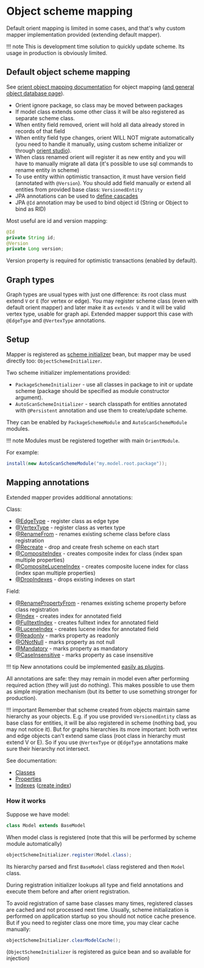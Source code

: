 # Object scheme mapping

Default orient mapping is limited in some cases, and that's why custom mapper implementation provided (extending default mapper).

!!! note 
    This is development time solution to quickly update scheme. Its usage in production is obviously limited.

## Default object scheme mapping

See [orient object mapping documentation](http://orientdb.com/docs/last/Object-2-Record-Java-Binding.html) for object mapping
 ([and general object database page](http://orientdb.com/docs/last/Object-Database.html)).

* Orient ignore package, so class may be moved between packages
* If model class extends some other class it will be also registered as separate scheme class.
* When entity field removed, orient will hold all data already stored in records of that field
* When entity field type changes, orient WILL NOT migrate automatically (you need to handle it manually, using custom scheme initializer or through
[orient studio](http://orientdb.com/docs/last/Studio-Home-page.html)).
* When class renamed orient will register it as new entity and you will have to manually migrate all data
(it's possible to use sql commands to rename entity in scheme)
* To use entity within optimistic transaction, it must have version field (annotated with `@Version`). You should add field manually or extend all entities from provided base class: `VersionedEntity`
* JPA annotations can be used to [define cascades](http://orientdb.com/docs/last/Object-Database.html)
* JPA `@Id` annotation may be used to bind object id (String or Object to bind as RID)

Most useful are id and version mapping:

```java
@Id
private String id;
@Version
private Long version;
```

Version property is required for optimistic transactions (enabled by default).

## Graph types

Graph types are usual types with just one difference: its root class must extend `V` or `E` (for vertex or edge).
You may register scheme class (even with default orient mapper) and later make it as `extends V` and it will be valid vertex type, usable for graph api. 
Extended mapper support this case with `@EdgeType` and `@VertexType` annotations.

## Setup

Mapper is registered as [scheme initializer](../guide/configuration.md#scheme-initialization) bean, but mapper may be used directly too: `ObjectSchemeInitializer`.

Two scheme initializer implementations provided:

* `PackageSchemeInitializer` - use all classes in package to init or update scheme (package should be specified as module constructor argument).
* `AutoScanSchemeInitializer` - search classpath for entities annotated with `@Persistent` annotation and use them to create/update scheme.

They can be enabled by `PackageSchemeModule` and `AutoScanSchemeModule` modules. 

!!! note 
    Modules must be registered together with main `OrientModule`.

For example:

```java
install(new AutoScanSchemeModule("my.model.root.package"));
```


## Mapping annotations

Extended mapper provides additional annotations:

Class:

* [@EdgeType](class/edge.md) - register class as edge type
* [@VertexType](class/vertex.md) - register class as vertex type
* [@RenameFrom](class/rename.md) - renames existing scheme class before class registration
* [@Recreate](class/recreate.md) - drop and create fresh scheme on each start
* [@CompositeIndex](class/compositeindex.md) - creates composite index for class (index span multiple properties)
* [@CompositeLuceneIndex](class/compositeluceneindex.md) - creates composite lucene index for class (index span multiple properties)
* [@DropIndexes](class/dropindexes.md) - drops existing indexes on start

Field:

* [@RenamePropertyFrom](property/renameproperty.md) - renames existing scheme property before class registration
* [@Index](property/index.md) - creates index for annotated field
* [@FulltextIndex](property/fulltextindex.md) - creates fulltext index for annotated field
* [@LuceneIndex](property/luceneindex.md) - creates lucene index for annotated field
* [@Readonly](property/readonly.md) - marks property as readonly
* [@ONotNull](property/notnull.md) - marks property as not null
* [@Mandatory](property/mandatory.md) - marks property as mandatory
* [@CaseInsensitive](property/caseinsensitive.md) - marks property as case insensitive

!!! tip
    New annotations could be implemented [easily as plugins](writing.md).

All annotations are safe: they may remain in model even after performing required action (they will just do nothing). 
This makes possible to use them as simple migration mechanism (but its better to use something stronger for production).

!!! important
    Remember that scheme created from objects maintain same hierarchy as your objects. E.g. if you use provided `VersionedEntity` class as base class for entities, it will be also registered in scheme (nothing bad, you may not notice it).
    But for graphs hierarchies its more important: both vertex and edge objects can't extend same class (root class in hierarchy must extend V or E).
    So if you use `@VertexType` or `@EdgeType` annotations make sure their hierarchy not intersect.

See documentation:

* [Classes](http://orientdb.com/docs/last/SQL-Alter-Class.html)
* [Properties](http://orientdb.com/docs/last/SQL-Alter-Property.html)
* [Indexes](http://orientdb.com/docs/last/Indexes.html) ([create index](http://orientdb.com/docs/last/SQL-Create-Index.html))

### How it works

Suppose we have model: 

```java
class Model extends BaseModel
```

When model class is registered (note that this will be performed by scheme module automatically)

```java
objectSchemeInitializer.register(Model.class);
```

Its hierarchy parsed and first `BaseModel` class registered and then `Model` class.

During registration initializer lookups all type and field annotations and execute them before and after orient registration.

To avoid registration of same base classes many times, registered classes are cached and not processed next time.
Usually, scheme initialization is performed on application startup so you should not notice cache presence.
But if you need to register class one more time, you may clear cache manually:

```java
objectSchemeInitializer.clearModelCache();
```

(`ObjectSchemeInitializer` is registered as guice bean and so available for injection)